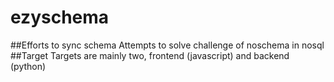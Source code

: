 # ezyschema
##Efforts to sync schema
Attempts to solve challenge of noschema in nosql
##Target
Targets are mainly two, frontend (javascript) and backend (python)
